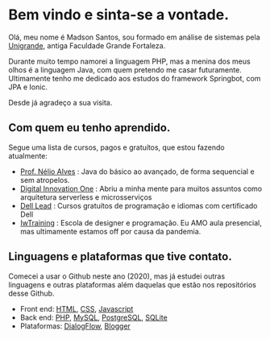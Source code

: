 # Bem vindo e sinta-se a vontade. 

Olá, meu nome é Madson Santos, sou formado em análise de sistemas pela [Unigrande](http://unigrande.edu.br/ "Unigrande"), antiga Faculdade Grande Fortaleza.

Durante muito tempo namorei a linguagem PHP, mas a menina dos meus olhos é a linguagem Java, com quem pretendo me casar futuramente. Ultimamente tenho me dedicado aos estudos do framework Springbot, com JPA e Ionic.

Desde já agradeço a sua visita.

## Com quem eu tenho aprendido.
Segue uma lista de cursos, pagos e gratuítos, que estou fazendo atualmente:

- [Prof. Nélio Alves](https://www.udemy.com/user/nelio-alves/ "Prof. Nélio Alves") :
Java do básico ao avançado, de forma sequencial e sem atropelos.
- [Digital Innovation One](https://digitalinnovation.one/bootcamps/backend-developer-carrefour "Digital Innovation One") :
Abriu a minha mente para muitos assuntos como arquitetura serverless e microsserviços
- [Dell Lead](http://leadfortaleza.com.br/dal/nossos-cursos/ "Dell Lead") :
Cursos gratuítos de programação e idiomas com certificado Dell
- [IwTraining](https://www.iwtraining.com.br/ "IwTraining") :
Escola de designer e programação. Eu AMO aula presencial, mas ultimamente estamos off por causa da pandemia.

## Linguagens e plataformas que tive contato.
Comecei a usar o Github neste ano (2020), mas já estudei outras linguagens e outras plataformas além daquelas que estão nos repositórios desse Github.

- Front end: [HTML](https://www.w3schools.com/html/ "HTML"), [CSS](https://www.w3schools.com/css/ "CSS"), [Javascript](https://www.w3schools.com/js/default.asp "Javascript")
- Back end: [PHP](https://www.w3schools.com/php/DEFAULT.asp "PHP"), [MySQL](https://www.mysql.com/ "MySQL"), [PostgreSQL](https://www.postgresql.org/ "PostgreSQL"), [SQLite](https://www.sqlite.org/index.html "SQLite")
- Plataformas: [DialogFlow](https://dialogflow.cloud.google.com/ "DialogFlow"), [Blogger](www.blogger.com "Blogger")

<!--
**MadsonSantosCe/MadsonSantosCe** is a ✨ _special_ ✨ repository because its `README.md` (this file) appears on your GitHub profile.

Here are some ideas to get you started:

- 🔭 I’m currently working on ...
- 🌱 I’m currently learning ...
- 👯 I’m looking to collaborate on ...
- 🤔 I’m looking for help with ...
- 💬 Ask me about ...
- 📫 How to reach me: ...
- 😄 Pronouns: ...
- ⚡ Fun fact: ...
-->
